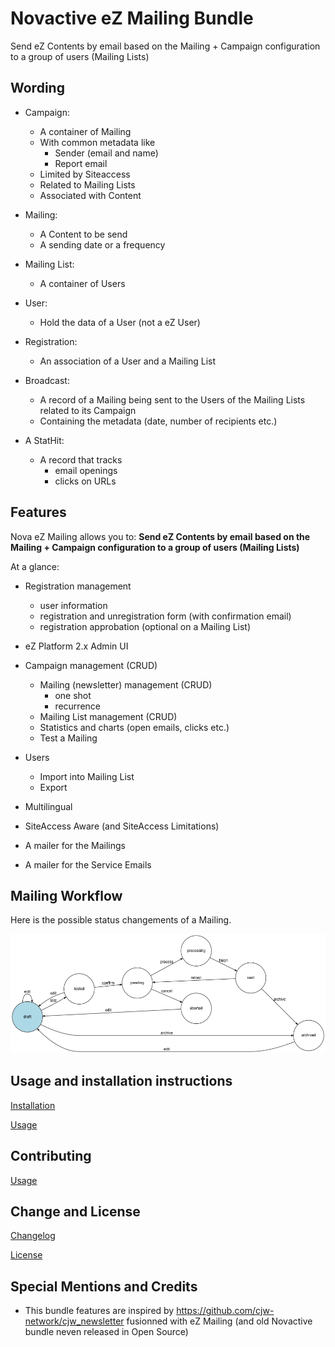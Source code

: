 # Novactive eZ Mailing Bundle

Send eZ Contents by email based on the Mailing + Campaign configuration to a group of users (Mailing Lists)

Wording
-------

- Campaign: 
    - A container of Mailing
    - With common metadata like
        - Sender (email and name)
        - Report email
    - Limited by Siteaccess
    - Related to Mailing Lists
    - Associated with Content 
    
- Mailing:
    - A Content to be send
    - A sending date or a frequency

- Mailing List:
    - A container of Users
   
- User:
    - Hold the data of a User (not a eZ User)
    
- Registration:
    - An association of a User and a Mailing List
    
- Broadcast:
    - A record of a Mailing being sent to the Users of the Mailing Lists related to its Campaign
    - Containing the metadata (date, number of recipients etc.)

- A StatHit:
    - A record that tracks
        - email openings
        - clicks on URLs
                       
Features
--------

Nova eZ Mailing allows you to: **Send eZ Contents by email based on the Mailing + Campaign configuration to a group of users (Mailing Lists)** 

At a glance:

- Registration management
    - user information
    - registration and unregistration form (with confirmation email)
    - registration approbation (optional on a Mailing List)

- eZ Platform 2.x Admin UI
    
- Campaign management (CRUD)
    - Mailing (newsletter) management (CRUD)
        - one shot
        - recurrence
    - Mailing List management (CRUD)
    - Statistics and charts (open emails, clicks etc.)
    - Test a Mailing
    
- Users
    - Import into Mailing List
    - Export
    
- Multilingual

- SiteAccess Aware (and SiteAccess Limitations)

- A mailer for the Mailings

- A mailer for the Service Emails


Mailing Workflow
----------------

Here is the possible status changements of a Mailing. 

![Mailing Status Workflow ](bundle/Resources/doc/images/mailing_workflow.png)

Usage and installation instructions
-----------------------------------

[Installation](bundle/Resources/doc/INSTALL.md)

[Usage](bundle/Resources/doc/USAGE.md)

Contributing
----------------

[Usage](bundle/Resources/doc/CONTRIBUTING.md)


Change and License
------------------

[Changelog](bundle/Resources/doc/CHANGELOG.md)

[License](LICENSE)


Special Mentions and Credits
----------------------------

- This bundle features are inspired by https://github.com/cjw-network/cjw_newsletter fusionned with eZ Mailing
(and old Novactive bundle neven released in Open Source)

